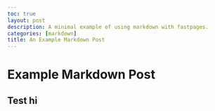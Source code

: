 ```yaml
---
toc: true
layout: post
description: A minimal example of using markdown with fastpages.
categories: [markdown]
title: An Example Markdown Post
---
```

# Example Markdown Post

## Test hi 
